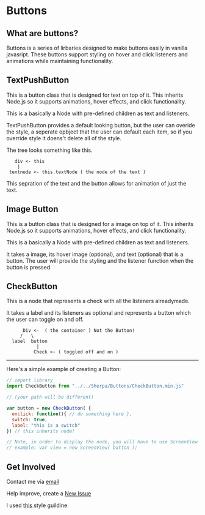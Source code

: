 
Buttons
=======


## What are buttons?

Buttons is a series of lirbaries designed to make buttons easily in vanilla javasript. These buttons support styling on hover and click listeners and animations while maintaining functionality.


## TextPushButton

This is a button class that is designed for text on top of it. This inherits Node.js so it supports animations, hover effects, and click functionality. 

This is a basically a Node with pre-defined children as text and listeners. 

TextPushButton provides a default looking button, but the user can overide  the style, a seperate opbject that the user can default each item, so if you override style it doens't delete all of the style.

The tree looks something like this.
```
   div <- this 
    |
 textnode <- this.textNode ( the node of the text ) 
```

 This sepration of the text and the button allows for animation of just the
text.


## Image Button

This is a button class that is designed for a image on top of it. This inherits Node.js so it supports animations, hover effects, and click functionality.
 
This is a basically a Node with pre-defined children as text and listeners.
 
It  takes a image, its hover image (optional), and text (optional) that is a button. The user will provide the styling and the listener function when the button is pressed 


## CheckButton
This is a node that represents a check with all the listeners alreadymade.

It  takes a label and its listeners as optional and represents a button which the user can toggle on and off.
```
      Div <-  ( the container ) Not the Button!
     /   \
  label  button
           |
          Check <- ( toggled off and on )
```
-----------

Here's a simple example of creating a Button:

```javascript 
// import library
import CheckButton from "../../Sherpa/Buttons/CheckButton.min.js"

// (your path will be different)

var button = new CheckButton( {
  onclick: function(){ // do something here },
  switch: true,
  label: "this is a switch"
}) // this inherits node!

// Note, in order to display the node, you will have to use ScreenView
// example: var view = new ScreenView( button );
```

## Get Involved

Contact me via <a href="mailto:brandon.li820@icloud.com" target="_blank"> email </a>

Help improve, create a <a href="https://github.com/brandonLi8/Sherpa/issues" target="_blank">New Issue</a>

I used <a href="https://github.com/brandonLi8/Portfolio-Website/blob/master/Style.md" target="_blank"> this </a> style guildine



